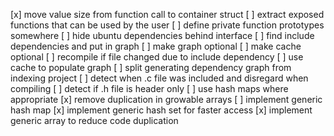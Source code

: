 [x] move value size from function call to container struct
[ ] extract exposed functions that can be used by the user
[ ] define private function prototypes somewhere
[ ] hide ubuntu dependencies behind interface
[ ] find include dependencies and put in graph
[ ] make graph optional
[ ] make cache optional
[ ] recompile if file changed due to include dependency
[ ] use cache to populate graph
[ ] split generating dependency graph from indexing project
[ ] detect when .c file was included and disregard when compiling
[ ] detect if .h file is header only
[ ] use hash maps where appropriate
[x] remove duplication in growable arrays
[ ] implement generic hash map
[x] implement generic hash set for faster access
[x] implement generic array to reduce code duplication

